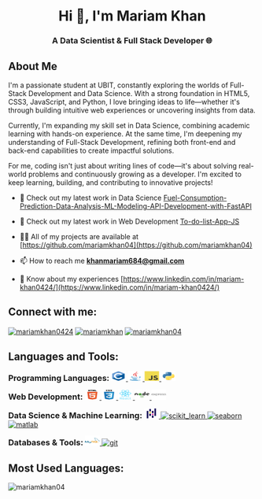 <h1 align="center">Hi 👋, I'm Mariam Khan</h1>
<h3 align="center">A Data Scientist & Full Stack Developer 🌐</h3>

## About Me 
I'm a passionate student at UBIT, constantly exploring the worlds of Full-Stack Development and Data Science. With a strong foundation in HTML5, CSS3, JavaScript, and Python, I love bringing ideas to life—whether it's through building intuitive web experiences or uncovering insights from data.

Currently, I'm expanding my skill set in Data Science, combining academic learning with hands-on experience. At the same time, I'm deepening my understanding of Full-Stack Development, refining both front-end and back-end capabilities to create impactful solutions.

For me, coding isn't just about writing lines of code—it's about solving real-world problems and continuously growing as a developer. I'm excited to keep learning, building, and contributing to innovative projects!


- 🔭 Check out my latest work in Data Science [Fuel-Consumption-Prediction-Data-Analysis-ML-Modeling-API-Development-with-FastAPI](https://github.com/mariamkhan04/Fuel-Consumption-Prediction-Data-Analysis-ML-Modeling-API-Development-with-FastAPI.git)

- 🔭 Check out my latest work in Web Development [To-do-list-App-JS](https://github.com/mariamkhan04/To-do-list-App-JS.git)

- 👨‍💻 All of my projects are available at [https://github.com/mariamkhan04](https://github.com/mariamkhan04)

- 📫 How to reach me **khanmariam684@gmail.com**

- 📄 Know about my experiences [https://www.linkedin.com/in/mariam-khan0424/](https://www.linkedin.com/in/mariam-khan0424/)

## Connect with me:
<p align="left">
<a href="https://linkedin.com/in/mariamkhan0424" target="blank"><img align="center" src="https://raw.githubusercontent.com/rahuldkjain/github-profile-readme-generator/master/src/images/icons/Social/linked-in-alt.svg" alt="mariamkhan0424" height="30" width="40" /></a>
<a href="khanmariam684@gmail.com" tarhet="blank"><img align="center" src="https://encrypted-tbn0.gstatic.com/images?q=tbn:ANd9GcT0XvFduY7sDBknSh_lJd80OzsdZ_LaHL2w-g&s" alt="mariamkhan" height="30" width="40"></a>
<a href="https://github.com/mariamkhan04"><img align="center" src="https://encrypted-tbn0.gstatic.com/images?q=tbn:ANd9GcStEJOLvmB_jgIRwoTlBewFuAkjpttBAqOLdw&s" alt="mariamkhan04" height="30" width="40"></a>
</p>

## Languages and Tools:

<p align="left">
  <h3 style="display:inline;">Programming Languages: </h3>
  <a href="https://www.cprogramming.com/" target="_blank" rel="noreferrer">
    <img src="https://raw.githubusercontent.com/devicons/devicon/master/icons/c/c-original.svg" alt="c" width="30" height="20"/>
  </a>
  <a href="https://www.java.com" target="_blank" rel="noreferrer">
    <img src="https://raw.githubusercontent.com/devicons/devicon/master/icons/java/java-original.svg" alt="java" width="30" height="20"/>
  </a>
  <a href="https://developer.mozilla.org/en-US/docs/Web/JavaScript" target="_blank" rel="noreferrer">
    <img src="https://raw.githubusercontent.com/devicons/devicon/master/icons/javascript/javascript-original.svg" alt="javascript" width="30" height="20"/>
  </a>
  <a href="https://www.python.org" target="_blank" rel="noreferrer">
    <img src="https://raw.githubusercontent.com/devicons/devicon/master/icons/python/python-original.svg" alt="python" width="30" height="20"/>
  </a>
</p>

<p align="left">
  <h3 style="display:inline;">Web Development: </h3>
  <a href="https://www.w3.org/html/" target="_blank" rel="noreferrer">
    <img src="https://raw.githubusercontent.com/devicons/devicon/master/icons/html5/html5-original-wordmark.svg" alt="html5" width="30" height="20"/>
  </a>
  <a href="https://www.w3schools.com/css/" target="_blank" rel="noreferrer">
    <img src="https://raw.githubusercontent.com/devicons/devicon/master/icons/css3/css3-original-wordmark.svg" alt="css3" width="30" height="20"/>
  </a>
  <a href="https://reactjs.org/" target="_blank" rel="noreferrer">
    <img src="https://raw.githubusercontent.com/devicons/devicon/master/icons/react/react-original-wordmark.svg" alt="react" width="30" height="20"/>
  </a>
  <a href="https://nodejs.org" target="_blank" rel="noreferrer">
    <img src="https://raw.githubusercontent.com/devicons/devicon/master/icons/nodejs/nodejs-original-wordmark.svg" alt="nodejs" width="30" height="20"/>
  </a>
  <a href="https://expressjs.com" target="_blank" rel="noreferrer">
    <img src="https://raw.githubusercontent.com/devicons/devicon/master/icons/express/express-original-wordmark.svg" alt="express" width="30" height="20"/>
  </a>
</p>

<p align="left">
  <h3 style="display:inline;">Data Science & Machine Learning: </h3>
  <a href="https://pandas.pydata.org/" target="_blank" rel="noreferrer">
    <img src="https://raw.githubusercontent.com/devicons/devicon/2ae2a900d2f041da66e950e4d48052658d850630/icons/pandas/pandas-original.svg" alt="pandas" width="30" height="20"/>
  </a>
  <a href="https://scikit-learn.org/" target="_blank" rel="noreferrer">
    <img src="https://upload.wikimedia.org/wikipedia/commons/0/05/Scikit_learn_logo_small.svg" alt="scikit_learn" width="30" height="20"/>
  </a>
  <a href="https://seaborn.pydata.org/" target="_blank" rel="noreferrer">
    <img src="https://seaborn.pydata.org/_images/logo-mark-lightbg.svg" alt="seaborn" width="30" height="20"/>
  </a>
  <a href="https://www.mathworks.com/" target="_blank" rel="noreferrer">
    <img src="https://upload.wikimedia.org/wikipedia/commons/2/21/Matlab_Logo.png" alt="matlab" width="30" height="20"/>
  </a>
</p>

<p align="left">
  <h3 style="display:inline;">Databases & Tools: </h3>
  <a href="https://www.mysql.com/" target="_blank" rel="noreferrer">
    <img src="https://raw.githubusercontent.com/devicons/devicon/master/icons/mysql/mysql-original-wordmark.svg" alt="mysql" width="30" height="20"/>
  </a>
  <a href="https://git-scm.com/" target="_blank" rel="noreferrer">
    <img src="https://www.vectorlogo.zone/logos/git-scm/git-scm-icon.svg" alt="git" width="30" height="20"/>
  </a>
</p>

## Most Used Languages: 

<p><img align="left" src="https://github-readme-stats.vercel.app/api/top-langs?username=mariamkhan04&show_icons=true&locale=en&layout=compact" alt="mariamkhan04" width="400px"/></p>